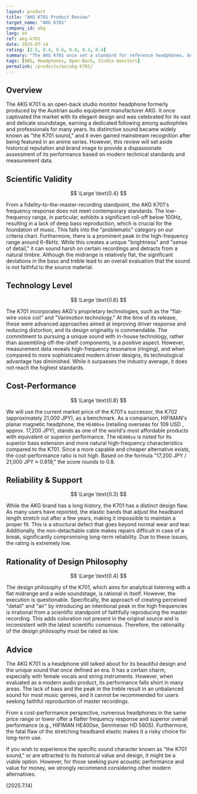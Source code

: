 ```yaml
---
layout: product
title: "AKG K701 Product Review"
target_name: "AKG K701"
company_id: akg
lang: en
ref: akg-k701
date: 2025-07-14
rating: [2.5, 0.4, 0.6, 0.8, 0.3, 0.4]
summary: "The AKG K701 once set a standard for reference headphones, but by modern standards, it faces challenges in frequency response fidelity, with better alternatives available in terms of cost-performance and reliability."
tags: [AKG, Headphones, Open-Back, Studio monitors]
permalink: /products/en/akg-k701/
---
```

## Overview

The AKG K701 is an open-back studio monitor headphone formerly produced by the Austrian audio equipment manufacturer AKG. It once captivated the market with its elegant design and was celebrated for its vast and delicate soundstage, earning a dedicated following among audiophiles and professionals for many years. Its distinctive sound became widely known as "the K701 sound," and it even gained mainstream recognition after being featured in an anime series. However, this review will set aside historical reputation and brand image to provide a dispassionate assessment of its performance based on modern technical standards and measurement data.

## Scientific Validity

$$ \Large \text{0.4} $$

From a fidelity-to-the-master-recording standpoint, the AKG K701's frequency response does not meet contemporary standards. The low-frequency range, in particular, exhibits a significant roll-off below 100Hz, resulting in a lack of deep bass reproduction, which is crucial for the foundation of music. This falls into the "problematic" category on our criteria chart. Furthermore, there is a prominent peak in the high-frequency range around 6-8kHz. While this creates a unique "brightness" and "sense of detail," it can sound harsh on certain recordings and detracts from a natural timbre. Although the midrange is relatively flat, the significant deviations in the bass and treble lead to an overall evaluation that the sound is not faithful to the source material.

## Technology Level

$$ \Large \text{0.6} $$

The K701 incorporates AKG's proprietary technologies, such as the "flat-wire voice coil" and "Varimotion technology." At the time of its release, these were advanced approaches aimed at improving driver response and reducing distortion, and its design originality is commendable. The commitment to pursuing a unique sound with in-house technology, rather than assembling off-the-shelf components, is a positive aspect. However, measurement data reveals high-frequency resonance (ringing), and when compared to more sophisticated modern driver designs, its technological advantage has diminished. While it surpasses the industry average, it does not reach the highest standards.

## Cost-Performance

$$ \Large \text{0.8} $$

We will use the current market price of the K701's successor, the K702 (approximately 21,000 JPY), as a benchmark. As a comparison, HIFIMAN's planar magnetic headphone, the `HE400se` (retailing overseas for 109 USD
, approx. 17,200 JPY), stands as one of the world's most affordable products with equivalent or superior performance. The `HE400se` is noted for its superior bass extension and more natural high-frequency characteristics compared to the K701. Since a more capable and cheaper alternative exists, the cost-performance ratio is not high. Based on the formula "17,200 JPY / 21,000 JPY ≈ 0.819," the score rounds to 0.8.

## Reliability & Support

$$ \Large \text{0.3} $$

While the AKG brand has a long history, the K701 has a distinct design flaw. As many users have reported, the elastic bands that adjust the headband length stretch out after a few years, making it impossible to maintain a proper fit. This is a structural defect that goes beyond normal wear and tear. Additionally, the non-detachable cable makes repairs difficult in case of a break, significantly compromising long-term reliability. Due to these issues, the rating is extremely low.

## Rationality of Design Philosophy

$$ \Large \text{0.4} $$

The design philosophy of the K701, which aims for analytical listening with a flat midrange and a wide soundstage, is rational in itself. However, the execution is questionable. Specifically, the approach of creating perceived "detail" and "air" by introducing an intentional peak in the high frequencies is irrational from a scientific standpoint of faithfully reproducing the master recording. This adds coloration not present in the original source and is inconsistent with the latest scientific consensus. Therefore, the rationality of the design philosophy must be rated as low.

## Advice

The AKG K701 is a headphone still talked about for its beautiful design and the unique sound that once defined an era. It has a certain charm, especially with female vocals and string instruments. However, when evaluated as a modern audio product, its performance falls short in many areas. The lack of bass and the peak in the treble result in an unbalanced sound for most music genres, and it cannot be recommended for users seeking faithful reproduction of master recordings.

From a cost-performance perspective, numerous headphones in the same price range or lower offer a flatter frequency response and superior overall performance (e.g., HIFIMAN HE400se, Sennheiser HD 560S). Furthermore, the fatal flaw of the stretching headband elastic makes it a risky choice for long-term use.

If you wish to experience the specific sound character known as "the K701 sound," or are attracted to its historical value and design, it might be a viable option. However, for those seeking pure acoustic performance and value for money, we strongly recommend considering other modern alternatives.

(2025.7.14) 